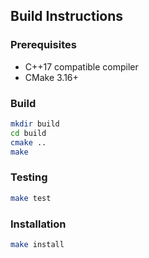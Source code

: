 ## Build Instructions

### Prerequisites
- C++17 compatible compiler
- CMake 3.16+

### Build
```bash
mkdir build
cd build
cmake ..
make
```

### Testing
```bash
make test
```

### Installation
```bash
make install
```
